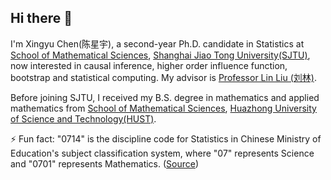 ## Hi there 👋

I'm Xingyu Chen(陈星宇), a second-year Ph.D. candidate in Statistics at [School of Mathematical Sciences](https://math.sjtu.edu.cn/Default/index/), [Shanghai Jiao Tong University(SJTU)](https://www.sjtu.edu.cn/), now interested in causal inference, higher order influence function, bootstrap and statistical computing. My advisor is [Professor Lin Liu (刘林)](https://linliu-stats.github.io/). 

Before joining SJTU, I received my B.S. degree in mathematics and applied mathematics from [School of Mathematical Sciences](https://maths.hust.edu.cn/), [Huazhong University of Science and Technology(HUST)](http://www.hust.edu.cn/). 

⚡ Fun fact: "0714" is the discipline code for Statistics in Chinese Ministry of Education's subject classification system, where "07" represents Science and "0701" represents Mathematics. ([Source](https://math.sjtu.edu.cn/Public/Upload/ma_pyfa/8/1724397240_1234597415.pdf))
  
<!--

**cxy0714/cxy0714** is a ✨ _special_ ✨ repository because its `README.md` (this file) appears on your GitHub profile.

Here are some ideas to get you started:

- 🔭 I’m currently working on ...
- 🌱 I’m currently learning ...
- 👯 I’m looking to collaborate on ...
- 🤔 I’m looking for help with ...
- 💬 Ask me about ...
- 📫 How to reach me: ...
- 😄 Pronouns: ...
- ⚡ Fun fact: ...
-->

